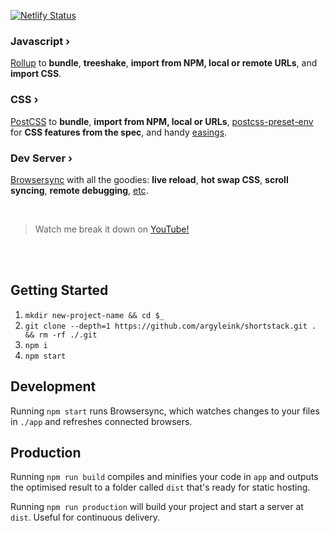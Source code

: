 [![Netlify Status](https://api.netlify.com/api/v1/badges/59a03ed4-bf70-4441-b65c-200bcd61c013/deploy-status)](https://app.netlify.com/sites/shortstax/deploys)

### Javascript ›
[Rollup](https://rollupjs.org) to **bundle**, **treeshake**, **import from NPM, local or remote URLs**, and **import CSS**. 

### CSS ›
[PostCSS](https://postcss.org) to  **bundle**, **import from NPM, local or URLs**, [postcss-preset-env](https://preset-env.cssdb.org/) for **CSS features from the spec**, and handy [easings](https://easings.net). 

### Dev Server ›
[Browsersync](https://www.browsersync.io) with all the goodies: **live reload**, **hot swap CSS**, **scroll syncing**, **remote debugging**, [etc](https://www.browsersync.io).

<br>

> Watch me break it down on [YouTube!](https://links.argyle.ink/shortstack)

<br><br>

## Getting Started
1. `mkdir new-project-name && cd $_`
1. `git clone --depth=1 https://github.com/argyleink/shortstack.git . && rm -rf ./.git`
1. `npm i`
1. `npm start`

## Development
Running `npm start` runs Browsersync, which watches changes to your files in `./app` and refreshes connected browsers.

## Production
Running `npm run build` compiles and minifies your code in `app` and outputs the optimised result to a folder called `dist` that's ready for static hosting.

Running `npm run production` will build your project and start a server at `dist`. Useful for continuous delivery.
